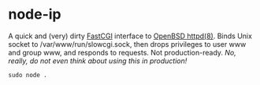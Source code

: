 node-ip
============

A quick and (very) dirty
[FastCGI](http://www.mit.edu/~yandros/doc/specs/fcgi-spec.html) interface to
[OpenBSD httpd(8)](https://man.openbsd.org/httpd.8). Binds Unix socket to
/var/www/run/slowcgi.sock, then drops privileges to user www and group www, and
responds to requests. Not production-ready. *No, really, do not even think
about using this in production!*

```
sudo node .
```
